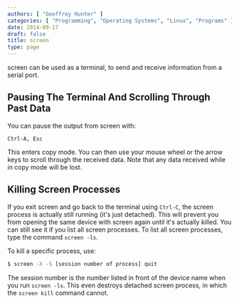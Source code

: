 ```yaml
---
authors: [ "Geoffrey Hunter" ]
categories: [ "Programming", "Operating Systems", "Linux", "Programs" ]
date: 2014-09-17
draft: false
title: screen
type: page
---
```


screen can be used as a terminal, to send and receive information from a serial port.

## Pausing The Terminal And Scrolling Through Past Data

You can pause the output from screen with:

```text
Ctrl-A, Esc 
```

This enters copy mode. You can then use your mouse wheel or the arrow keys to scroll through the received data. Note that any data received while in copy mode will be lost.

## Killing Screen Processes

If you exit screen and go back to the terminal using `Ctrl-C`, the screen process is actually still running (it's just detached). This will prevent you from opening the same device with screen again until it's actually killed. You can still see it if you list all screen processes. To list all screen processes, type the command `screen -ls`.

To kill a specific process, use:

```sh
$ screen -X -S [session number of process] quit
```

The session number is the number listed in front of the device name when you run `screen -ls`. This even destroys detached screen process, in which the `screen kill` command cannot.
